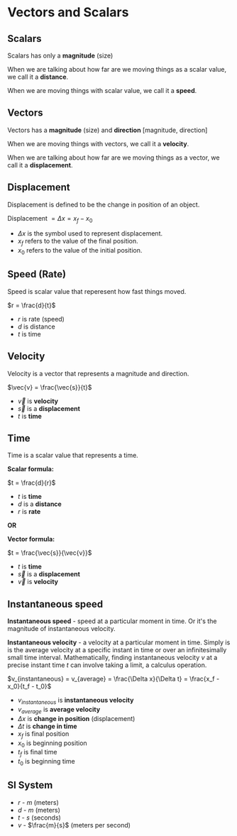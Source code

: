 # Vectors and Scalars

## Scalars

Scalars has only a **magnitude** (size)

When we are talking about how far are we moving things as a scalar value, we call it a **distance**.

When we are moving things with scalar value, we call it a **speed**.

## Vectors

Vectors has a **magnitude** (size) and **direction** [magnitude, direction]

When we are moving things with vectors, we call it a **velocity**.

When we are talking about how far are we moving things as a vector, we call it a **displacement**.

## Displacement

Displacement is defined to be the change in position of an object.

Displacement $= \Delta x = x_f - x_0$

- $\Delta x$ is the symbol used to represent displacement.
- $x_f$ refers to the value of the final position.
- $x_0$ refers to the value of the initial position.

## Speed (Rate)

Speed is scalar value that reperesent how fast things moved.

$r = \frac{d}{t}$

- $r$ is rate (speed)
- $d$ is distance
- $t$ is time

## Velocity

Velocity is a vector that represents a magnitude and direction.

$\vec{v} = \frac{\vec{s}}{t}$

- $\vec{v}$ is **velocity**
- $\vec{s}$ is a **displacement**
- $t$ is **time**

## Time

Time is a scalar value that represents a time.

**Scalar formula:**

$t = \frac{d}{r}$

- $t$ is **time**
- $d$ is a **distance**
- $r$ is **rate**

**OR**

**Vector formula:**

$t = \frac{\vec{s}}{\vec{v}}$

- $t$ is **time**
- $\vec{s}$ is a **displacement**
- $\vec{v}$ is **velocity**

## Instantaneous speed

**Instantaneous speed** - speed at a particular moment in time. Or it's the magnitude of instantaneous velocity.

**Instantaneous velocity** - a velocity at a particular moment in time. Simply is is the average velocity at a specific instant in time or over an infinitesimally small time interval. Mathematically, finding instantaneous velocity $v$ at a precise instant time $t$ can involve taking a limit, a calculus operation.

$v_{instantaneous} = v_{average} = \frac{\Delta x}{\Delta t} = \frac{x_f - x_0}{t_f - t_0}$

- $v_{instantaneous}$ is **instantaneous velocity**
- $v_{average}$ is **average velocity**
- $\Delta x$ is **change in position** (displacement)
- $\Delta t$ is **change in time**
- $x_f$ is final position
- $x_0$ is beginning position
- $t_f$ is final time
- $t_0$ is beginning time

## SI System

- $r$ - $m$ (meters)
- $d$ - $m$ (meters)
- $t$ - $s$ (seconds)
- $v$ - $\frac{m}{s}$ (meters per second)
